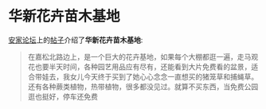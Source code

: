 # 华新花卉苗木基地

[安家论坛](http://www.anjia818.win)上的[帖子](http://www.anjia818.win/forum.php?mod=viewthread&tid=199144)介绍了**华新花卉苗木基地**:

> 在嘉松北路边上，是一个巨大的花卉基地，如果每个大棚都逛一遍，走马观花也要半天时间，各种园艺用品应有尽有，还能看到大片免费看的盆景，适合带娃去，我女儿今天终于买到了她心心念念一直想买的猪笼草和捕蝇草。
> 还有各种蕨类植物，热带植物，很多都没见过。就算不买东西，当免费公园逛也挺好，停车还免费
